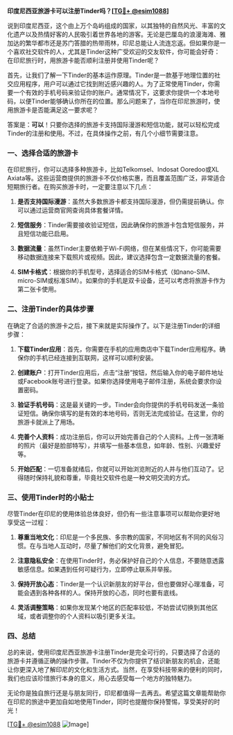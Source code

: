 **印度尼西亚旅游卡可以注册Tinder吗？[[TG💪+ @esim1088](https://t.me/s/esim1088)]**

说到印度尼西亚，这个由上万个岛屿组成的国家，以其独特的自然风光、丰富的文化遗产以及热情好客的人民吸引着世界各地的游客。无论是巴厘岛的浪漫海滩、雅加达的繁华都市还是苏门答腊的热带雨林，印尼总能让人流连忘返。但如果你是一个喜欢社交软件的人，尤其是Tinder这种广受欢迎的交友软件，你可能会好奇：在印尼旅行时，用旅游卡能否顺利注册并使用Tinder呢？

首先，让我们了解一下Tinder的基本运作原理。Tinder是一款基于地理位置的社交应用程序，用户可以通过它找到附近感兴趣的人。为了正常使用Tinder，你需要一个有效的手机号码来验证你的账户。通常情况下，这要求你提供一个本地号码，以便Tinder能够确认你所在的位置。那么问题来了，当你在印尼旅游时，使用旅游卡是否能满足这一要求呢？

答案是：**可以**！只要你选择的旅游卡支持国际漫游和短信功能，就可以轻松完成Tinder的注册和使用。不过，在具体操作之前，有几个小细节需要注意。

### 一、选择合适的旅游卡

在印尼旅行，你可以选择多种旅游卡，比如Telkomsel、Indosat Ooredoo或XL Axiata等。这些运营商提供的旅游卡不仅价格实惠，而且覆盖范围广泛，非常适合短期旅行者。在购买旅游卡时，一定要注意以下几点：

1. **是否支持国际漫游**：虽然大多数旅游卡都支持国际漫游，但仍需提前确认。你可以通过运营商官网查询具体套餐详情。
   
2. **短信服务**：Tinder需要接收验证短信，因此确保你的旅游卡包含短信服务，并且短信功能已启用。

3. **数据流量**：虽然Tinder主要依赖于Wi-Fi网络，但在某些情况下，你可能需要移动数据连接来下载照片或视频。因此，建议选择包含一定数据流量的套餐。

4. **SIM卡格式**：根据你的手机型号，选择适合的SIM卡格式（如nano-SIM、micro-SIM或标准SIM）。如果你的手机是双卡设备，还可以考虑将旅游卡作为第二张卡使用。

### 二、注册Tinder的具体步骤

在确定了合适的旅游卡之后，接下来就是实际操作了。以下是注册Tinder的详细步骤：

1. **下载Tinder应用**：首先，你需要在手机的应用商店中下载Tinder应用程序。确保你的手机已经连接到互联网，这样可以顺利安装。

2. **创建账户**：打开Tinder应用后，点击“注册”按钮，然后输入你的电子邮件地址或Facebook账号进行登录。如果你选择使用电子邮件注册，系统会要求你设置密码。

3. **验证手机号码**：这是最关键的一步。Tinder会向你提供的手机号码发送一条验证短信。确保你填写的是有效的本地号码，否则无法完成验证。在这里，你的旅游卡就派上了用场。

4. **完善个人资料**：成功注册后，你可以开始完善自己的个人资料。上传一张清晰的照片（最好是脸部特写），并填写一些基本信息，如年龄、性别、兴趣爱好等。

5. **开始匹配**：一切准备就绪后，你就可以开始浏览附近的人并与他们互动了。记得随时保持礼貌和尊重，毕竟社交软件也是一种文明交流的方式。

### 三、使用Tinder时的小贴士

尽管Tinder在印尼的使用体验总体良好，但仍有一些注意事项可以帮助你更好地享受这一过程：

1. **尊重当地文化**：印尼是一个多民族、多宗教的国家，不同地区有不同的风俗习惯。在与当地人互动时，尽量了解他们的文化背景，避免冒犯。

2. **注意隐私安全**：在使用Tinder时，务必保护好自己的个人信息，不要随意透露敏感信息。如果遇到任何可疑行为，立即停止联系并举报。

3. **保持开放心态**：Tinder是一个认识新朋友的好平台，但也要做好心理准备，可能会遇到各种各样的人。保持开放的心态，同时也要有底线。

4. **灵活调整策略**：如果你发现某个地区的匹配率较低，不妨尝试切换到其他区域，或者调整你的个人资料以吸引更多关注。

### 四、总结

总的来说，使用印度尼西亚旅游卡注册Tinder是完全可行的，只要选择了合适的旅游卡并遵循正确的操作步骤。Tinder不仅为你提供了结识新朋友的机会，还能让你更深入地了解印尼的文化和生活方式。当然，在享受科技带来的便利的同时，我们也应该珍惜旅行本身的意义，用心去感受每一个地方的独特魅力。

无论你是独自旅行还是与朋友同行，印尼都值得一去再去。希望这篇文章能帮助你在印尼的旅途中更加自如地使用Tinder，同时也提醒你保持警惕，享受美好的时光！

[[TG💪+ @esim1088](https://t.me/s/esim1088) ![Image](https://i.postimg.cc/4NQfJmqS/Snipaste-2025-05-13-00-14-12.png)]
